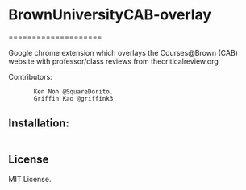 # BrownUniversityCAB-overlay
====================

Google chrome extension which overlays the Courses@Brown (CAB) website with professor/class reviews from thecriticalreview.org

Contributors:

           Ken Noh @SquareDorito.
           Griffin Kao @griffink3


Installation:
------------

```

```

License
-------
MIT License.
